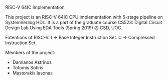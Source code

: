 RISC-V 64IC Implementation 

This project is an RISC-V 64IC CPU implementation with 5-stage pipeline on SystemVerilog HDL.
It is a part of the graduate course CS523: Digital Circuit Design Lab Using EDA Tools (Spring 2019) @ CSD, UOC.

Extentions of RISC-V:
    I -> Base Integer Instruction Set.
    C -> Compressed   Instruction Set.

Members of the project:
  - Damianos Astrinos
  - Totomis Sotiris
  - Mastorakis Iasonas
